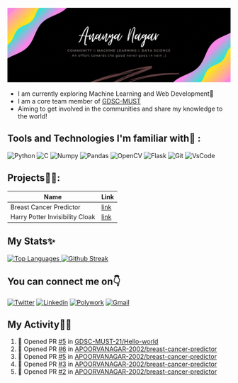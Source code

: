![Intro Image](https://github.com/AnanyaNagar/AnanyaNagar/blob/main/Github.gif)

- I am currently exploring Machine Learning and Web Development🤖
- I am a core team member of [GDSC-MUST](https://github.com/GDSC-MUST-21)
- Aiming to get involved in the communities and share  my knowledge to the world!


## Tools and Technologies I'm familiar with🙌 :


![Python](https://img.shields.io/badge/Python-FFD43B?style=for-the-badge&logo=python&logoColor=darkgreen.png)
![C](https://img.shields.io/badge/C-00599C?style=for-the-badge&logo=c&logoColor=white)
![Numpy](https://img.shields.io/badge/Numpy-777BB4?style=for-the-badge&logo=numpy&logoColor=white)
![Pandas](https://img.shields.io/badge/Pandas-2C2D72?style=for-the-badge&logo=pandas&logoColor=white)
![OpenCV](https://img.shields.io/badge/OpenCV-27338e?style=for-the-badge&logo=OpenCV&logoColor=white)
![Flask](https://img.shields.io/badge/Flask-000000?style=for-the-badge&logo=flask&logoColor=white)
![Git](https://img.shields.io/badge/Git-F05032?style=for-the-badge&logo=git&logoColor=white)
![VsCode](https://img.shields.io/badge/Visual_Studio_Code-0078D4?style=for-the-badge&logo=visual%20studio%20code&logoColor=white)

## Projects👷‍♀️:
Name|Link
-|-
Breast Cancer Predictor|[link](https://github.com/AnanyaNagar/breast-cancer-predictor)
Harry Potter Invisibility Cloak|[link](https://github.com/AnanyaNagar/Harry-Potter-Invisibility-Cloak)

## My Stats✨

<a href="https://github.com/anuraghazra/github-readme-stats">
  <img width="40%" src="https://github-readme-stats.vercel.app/api/top-langs/?username=AnanyaNagar&layout=compact&theme=dark" alt="Top Languages">
</a>
<a href="https://git.io/streak-stats">
  <img width="47%" src="https://github-readme-streak-stats.herokuapp.com/?user=AnanyaNagar&theme=dark" alt="Github Streak">
</a>
  
  
## You can connect me on👇
[![Twitter](https://img.shields.io/badge/Twitter-1DA1F2?style=for-the-badge&logo=twitter&logoColor=white)](https://twitter.com/Nagar_Ananya)
[![Linkedin](https://img.shields.io/badge/LinkedIn-0077B5?style=for-the-badge&logo=linkedin&logoColor=white)](https://www.linkedin.com/in/ananya-nagar-986070190)
[![Polywork](https://img.shields.io/badge/polywork-543DE0?style=for-the-badge&logo=polywork&logoColor=white)](https://www.polywork.com/nagar_ananya)
[![Gmail](https://img.shields.io/badge/Gmail-D14836?style=for-the-badge&logo=gmail&logoColor=white)](mailto:ananyanagar32@gmail.com)


## My Activity👩‍💻
<!--START_SECTION:activity-->
1. 💪 Opened PR [#5](https://github.com/GDSC-MUST-21/Hello-world/pull/5) in [GDSC-MUST-21/Hello-world](https://github.com/GDSC-MUST-21/Hello-world)
2. 💪 Opened PR [#6](https://github.com/APOORVANAGAR-2002/breast-cancer-predictor/pull/6) in [APOORVANAGAR-2002/breast-cancer-predictor](https://github.com/APOORVANAGAR-2002/breast-cancer-predictor)
3. 💪 Opened PR [#5](https://github.com/APOORVANAGAR-2002/breast-cancer-predictor/pull/5) in [APOORVANAGAR-2002/breast-cancer-predictor](https://github.com/APOORVANAGAR-2002/breast-cancer-predictor)
4. 💪 Opened PR [#3](https://github.com/APOORVANAGAR-2002/breast-cancer-predictor/pull/3) in [APOORVANAGAR-2002/breast-cancer-predictor](https://github.com/APOORVANAGAR-2002/breast-cancer-predictor)
5. 💪 Opened PR [#2](https://github.com/APOORVANAGAR-2002/breast-cancer-predictor/pull/2) in [APOORVANAGAR-2002/breast-cancer-predictor](https://github.com/APOORVANAGAR-2002/breast-cancer-predictor)
<!--END_SECTION:activity-->


